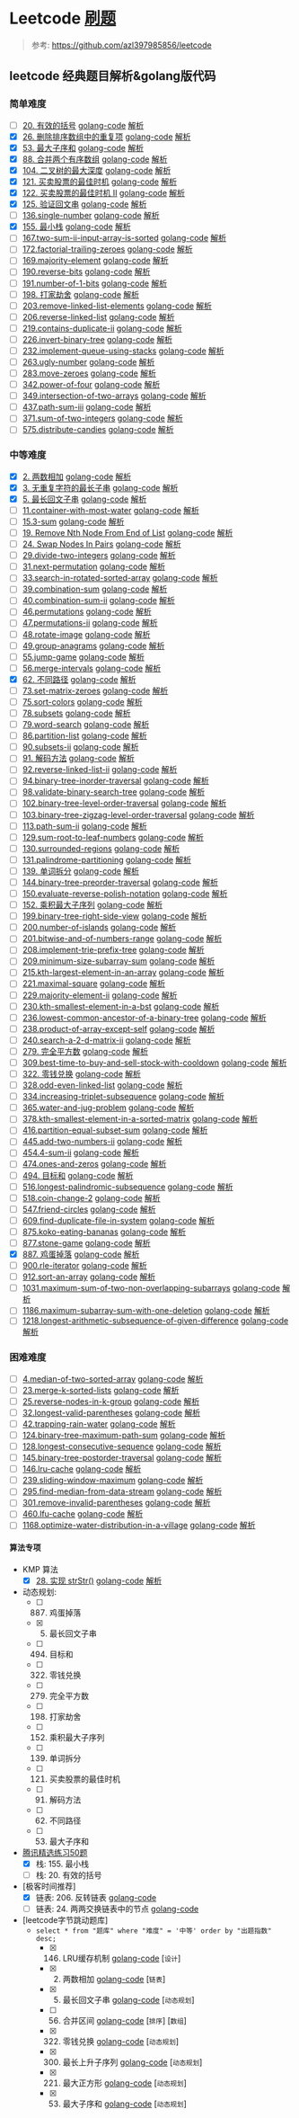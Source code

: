 # Leetcode [刷题](https://leetcode-cn.com)
> 参考: https://github.com/azl397985856/leetcode

## leetcode 经典题目解析&golang版代码

### 简单难度
- [ ] [20. 有效的括号](https://leetcode-cn.com/problems/valid-parentheses/) [golang-code](./20-valid-parentheses.go) [解析](https://github.com/azl397985856/leetcode/blob/master/problems/20.validParentheses.md)
- [x] [26. 删除排序数组中的重复项](https://leetcode-cn.com/problems/remove-duplicates-from-sorted-array/) [golang-code](./26-remove-duplicates-from-sorted-array.go) [解析](https://github.com/azl397985856/leetcode/blob/master/problems/26.remove-duplicates-from-sorted-array.md)
- [x] [53. 最大子序和](https://leetcode-cn.com/problems/maximum-subarray/) [golang-code](./53-maximum-subarray.go) [解析](https://github.com/azl397985856/leetcode/blob/master/problems/53.maximum-sum-subarray-cn.md)
- [x] [88. 合并两个有序数组](https://leetcode-cn.com/problems/merge-sorted-array/) [golang-code](./88-merge-sorted-array.go) [解析](https://github.com/azl397985856/leetcode/blob/master/problems/88.merge-sorted-array.md)
- [x] [104. 二叉树的最大深度](https://leetcode-cn.com/problems/maximum-depth-of-binary-tree/) [golang-code](./104-maximum-depth-of-binary-tree.go) [解析](https://github.com/azl397985856/leetcode/blob/master/problems/104.maximum-depth-of-binary-tree.md)
- [x] [121. 买卖股票的最佳时机](https://leetcode-cn.com/problems/best-time-to-buy-and-sell-stock/) [golang-code](./121-best-time-to-buy-and-sell-stock.go) [解析](https://github.com/azl397985856/leetcode/blob/master/problems/121.best-time-to-buy-and-sell-stock.md)
- [x] [122. 买卖股票的最佳时机 II](https://leetcode-cn.com/problems/best-time-to-buy-and-sell-stock-ii/) [golang-code](./122-best-time-to-buy-and-sell-stock-ii.go) [解析](https://github.com/azl397985856/leetcode/blob/master/problems/122.best-time-to-buy-and-sell-stock-ii.md)
- [x] [125. 验证回文串](https://leetcode-cn.com/problems/valid-palindrome/) [golang-code](./125-valid-palindrome.go) [解析](https://github.com/azl397985856/leetcode/blob/master/problems/125.valid-palindrome.md)
- [ ] [136.single-number](https://leetcode-cn.com/problems/single-number) [golang-code](./136-single-number.go) [解析](https://github.com/azl397985856/leetcode/blob/master/problems/136.single-number.md)
- [x] [155. 最小栈](https://leetcode-cn.com/problems/min-stack) [golang-code](./155-min-stack.go) [解析](https://github.com/azl397985856/leetcode/blob/master/problems/155.min-stack.md)
- [ ] [167.two-sum-ii-input-array-is-sorted](https://leetcode-cn.com/problems/two-sum-ii-input-array-is-sorted) [golang-code](./167-two-sum-ii-input-array-is-sorted.go) [解析](https://github.com/azl397985856/leetcode/blob/master/problems/167.two-sum-ii-input-array-is-sorted.md)
- [ ] [172.factorial-trailing-zeroes](https://leetcode-cn.com/problems/factorial-trailing-zeroes) [golang-code](./172-factorial-trailing-zeroes.go) [解析](https://github.com/azl397985856/leetcode/blob/master/problems/172.factorial-trailing-zeroes.md)
- [ ] [169.majority-element](https://leetcode-cn.com/problems/majority-element) [golang-code](./169-majority-element.go) [解析](https://github.com/azl397985856/leetcode/blob/master/problems/169.majority-element.md)
- [ ] [190.reverse-bits](https://leetcode-cn.com/problems/reverse-bits) [golang-code](./190-reverse-bits.go) [解析](https://github.com/azl397985856/leetcode/blob/master/problems/190.reverse-bits.md)
- [ ] [191.number-of-1-bits](https://leetcode-cn.com/problems/number-of-1-bits) [golang-code](./191-number-of-1-bits.go) [解析](https://github.com/azl397985856/leetcode/blob/master/problems/191.number-of-1-bits.md)
- [ ] [198. 打家劫舍](https://leetcode-cn.com/problems/house-robber) [golang-code](./198-house-robber.go) [解析](https://github.com/azl397985856/leetcode/blob/master/problems/198.house-robber.md)
- [ ] [203.remove-linked-list-elements](https://leetcode-cn.com/problems/remove-linked-list-elements) [golang-code](./203-remove-linked-list-elements.go) [解析](https://github.com/azl397985856/leetcode/blob/master/problems/203.remove-linked-list-elements.md)
- [ ] [206.reverse-linked-list](https://leetcode-cn.com/problems/reverse-linked-list) [golang-code](./206-reverse-linked-list.go) [解析](https://github.com/azl397985856/leetcode/blob/master/problems/206.reverse-linked-list.md)
- [ ] [219.contains-duplicate-ii](https://leetcode-cn.com/problems/contains-duplicate-ii) [golang-code](./219-contains-duplicate-ii.go) [解析](https://github.com/azl397985856/leetcode/blob/master/problems/219.contains-duplicate-ii.md)
- [ ] [226.invert-binary-tree](https://leetcode-cn.com/problems/invert-binary-tree) [golang-code](./226-invert-binary-tree.go) [解析](https://github.com/azl397985856/leetcode/blob/master/problems/226.invert-binary-tree.md)
- [ ] [232.implement-queue-using-stacks](https://leetcode-cn.com/problems/implement-queue-using-stacks) [golang-code](./232-implement-queue-using-stacks.go) [解析](https://github.com/azl397985856/leetcode/blob/master/problems/232.implement-queue-using-stacks.md)
- [ ] [263.ugly-number](https://leetcode-cn.com/problems/ugly-number) [golang-code](./263-ugly-number.go) [解析](https://github.com/azl397985856/leetcode/blob/master/problems/263.ugly-number.md)
- [ ] [283.move-zeroes](https://leetcode-cn.com/problems/move-zeroes) [golang-code](./283-move-zeroes.go) [解析](https://github.com/azl397985856/leetcode/blob/master/problems/283.move-zeroes.md)
- [ ] [342.power-of-four](https://leetcode-cn.com/problems/power-of-four) [golang-code](./342-power-of-four.go) [解析](https://github.com/azl397985856/leetcode/blob/master/problems/342.power-of-four.md)
- [ ] [349.intersection-of-two-arrays](https://leetcode-cn.com/problems/intersection-of-two-arrays) [golang-code](./349-intersection-of-two-arrays.go) [解析](https://github.com/azl397985856/leetcode/blob/master/problems/349.intersection-of-two-arrays.md)
- [ ] [437.path-sum-iii](https://leetcode-cn.com/problems/path-sum-iii) [golang-code](./437-path-sum-iii.go) [解析](https://github.com/azl397985856/leetcode/blob/master/problems/437.path-sum-iii.md)
- [ ] [371.sum-of-two-integers](https://leetcode-cn.com/problems/sum-of-two-integers) [golang-code](./371-sum-of-two-integers.go) [解析](https://github.com/azl397985856/leetcode/blob/master/problems/371.sum-of-two-integers.md)
- [ ] [575.distribute-candies](https://leetcode-cn.com/problems/distribute-candies) [golang-code](./575-distribute-candies.go) [解析](https://github.com/azl397985856/leetcode/blob/master/problems/575.distribute-candies.md)

### 中等难度
- [x] [2. 两数相加](https://leetcode-cn.com/problems/add-two-numbers) [golang-code](.2-add-two-numbers.go) [解析](https://github.com/azl397985856/leetcode/blob/master/problems/2.addTwoNumbers.md)
- [x] [3. 无重复字符的最长子串](https://leetcode-cn.com/problems/longest-substring-without-repeating-characters) [golang-code](.3-longest-substring-without-repeating-characters.go) [解析](https://github.com/azl397985856/leetcode/blob/master/problems/3.longestSubstringWithoutRepeatingCharacters.md)
- [x] [5. 最长回文子串](https://leetcode-cn.com/problems/longest-palindromic-substring) [golang-code](./5-longest-palindromic-substring.go) [解析](https://github.com/azl397985856/leetcode/blob/master/problems/5.longest-palindromic-substring.md)
- [ ] [11.container-with-most-water](https://leetcode-cn.com/problems/container-with-most-water) [golang-code](./11-container-with-most-water.go) [解析](https://github.com/azl397985856/leetcode/blob/master/problems/11.container-with-most-water.md)
- [ ] [15.3-sum](https://leetcode-cn.com/problems/3-sum) [golang-code](./15-3-sum.go) [解析](https://github.com/azl397985856/leetcode/blob/master/problems/15.3-sum.md)
- [ ] [19. Remove Nth Node From End of List](https://leetcode-cn.com/problems/remove-nth-node-from-end-of-list) [golang-code](./19-remove-nth-node-from-end-of-list.go) [解析](https://github.com/azl397985856/leetcode/blob/master/problems/19.removeNthNodeFromEndofList.md)
- [ ] [24. Swap Nodes In Pairs](https://leetcode-cn.com/problems/swap-nodes-in-pairs/) [golang-code](./24-swap-nodes-in-pairs.go) [解析](https://github.com/azl397985856/leetcode/blob/master/problems/24.swapNodesInPairs.md)
- [ ] [29.divide-two-integers](https://leetcode-cn.com/problems/divide-two-integers) [golang-code](./29-divide-two-integers.go) [解析](https://github.com/azl397985856/leetcode/blob/master/problems/29.divide-two-integers.md)
- [ ] [31.next-permutation](https://leetcode-cn.com/problems/next-permutation) [golang-code](./31-next-permutation.go) [解析](https://github.com/azl397985856/leetcode/blob/master/problems/31.next-permutation.md)
- [ ] [33.search-in-rotated-sorted-array](https://leetcode-cn.com/problems/search-in-rotated-sorted-array) [golang-code](./33-search-in-rotated-sorted-array.go) [解析](https://github.com/azl397985856/leetcode/blob/master/problems/33.search-in-rotated-sorted-array.md) 
- [ ] [39.combination-sum](https://leetcode-cn.com/problems/combination-sum) [golang-code](./39-combination-sum.go) [解析](https://github.com/azl397985856/leetcode/blob/master/problems/39.combination-sum.md)
- [ ] [40.combination-sum-ii](https://leetcode-cn.com/problems/combination-sum-ii) [golang-code](./40-combination-sum-ii.go) [解析](https://github.com/azl397985856/leetcode/blob/master/problems/40.combination-sum-ii.md)
- [ ] [46.permutations](https://leetcode-cn.com/problems/permutations) [golang-code](./46-permutations.go) [解析](https://github.com/azl397985856/leetcode/blob/master/problems/46.permutations.md)
- [ ] [47.permutations-ii](https://leetcode-cn.com/problems/permutations-ii) [golang-code](./47-permutations-ii.go) [解析](https://github.com/azl397985856/leetcode/blob/master/problems/47.permutations-ii.md)
- [ ] [48.rotate-image](https://leetcode-cn.com/problems/rotate-image) [golang-code](./48-rotate-image.go) [解析](https://github.com/azl397985856/leetcode/blob/master/problems/48.rotate-image.md)
- [ ] [49.group-anagrams](https://leetcode-cn.com/problems/group-anagrams) [golang-code](./49-group-anagrams.go) [解析](https://github.com/azl397985856/leetcode/blob/master/problems/49.group-anagrams.md) 
- [ ] [55.jump-game](https://leetcode-cn.com/problems/jump-game) [golang-code](./55-jump-game.go) [解析](https://github.com/azl397985856/leetcode/blob/master/problems/55.jump-game.md)
- [ ] [56.merge-intervals](https://leetcode-cn.com/problems/merge-intervals) [golang-code](./56-merge-intervals.go) [解析](https://github.com/azl397985856/leetcode/blob/master/problems/56.merge-intervals.md)
- [x] [62. 不同路径](https://leetcode-cn.com/problems/unique-paths) [golang-code](./62-unique-paths.go) [解析](https://github.com/azl397985856/leetcode/blob/master/problems/62.unique-paths.md )
- [ ] [73.set-matrix-zeroes](https://leetcode-cn.com/problems/set-matrix-zeroes) [golang-code](./73-set-matrix-zeroes.go) [解析](https://github.com/azl397985856/leetcode/blob/master/problems/73.set-matrix-zeroes.md )
- [ ] [75.sort-colors](https://leetcode-cn.com/problems/sort-colors) [golang-code](./75-sort-colors.go) [解析](https://github.com/azl397985856/leetcode/blob/master/problems/75.sort-colors.md)
- [ ] [78.subsets](https://leetcode-cn.com/problems/subsets) [golang-code](./78-subsets.go) [解析](https://github.com/azl397985856/leetcode/blob/master/problems/78.subsets.md)
- [ ] [79.word-search](https://leetcode-cn.com/problems/word-search) [golang-code](./79-word-search.go) [解析](https://github.com/azl397985856/leetcode/blob/master/problems/79.word-search-en.md)
- [ ] [86.partition-list](https://leetcode-cn.com/problems/partition-list) [golang-code](./86-partition-list.go) [解析](https://github.com/azl397985856/leetcode/blob/master/problems/86.partition-list.md)
- [ ] [90.subsets-ii](https://leetcode-cn.com/problems/subsets-ii) [golang-code](./90-subsets-ii.go) [解析](https://github.com/azl397985856/leetcode/blob/master/problems/90.subsets-ii.md)
- [ ] [91. 解码方法](https://leetcode-cn.com/problems/decode-ways) [golang-code](./91-decode-ways.go) [解析](https://github.com/azl397985856/leetcode/blob/master/problems/91.decode-ways.md)
- [ ] [92.reverse-linked-list-ii](https://leetcode-cn.com/problems/reverse-linked-list-ii) [golang-code](./92-reverse-linked-list-ii.go) [解析](https://github.com/azl397985856/leetcode/blob/master/problems/92.reverse-linked-list-ii.md)
- [ ] [94.binary-tree-inorder-traversal](https://leetcode-cn.com/problems/binary-tree-inorder-traversal) [golang-code](./94-binary-tree-inorder-traversal.go) [解析](https://github.com/azl397985856/leetcode/blob/master/problems/94.binary-tree-inorder-traversal.md)
- [ ] [98.validate-binary-search-tree](https://leetcode-cn.com/problems/validate-binary-search-tree) [golang-code](./98-validate-binary-search-tree.go) [解析](https://github.com/azl397985856/leetcode/blob/master/problems/98.validate-binary-search-tree.md)
- [ ] [102.binary-tree-level-order-traversal](https://leetcode-cn.com/problems/binary-tree-level-order-traversal) [golang-code](./102-binary-tree-level-order-traversal.go) [解析](https://github.com/azl397985856/leetcode/blob/master/problems/102.binary-tree-level-order-traversal.md)
- [ ] [103.binary-tree-zigzag-level-order-traversal](https://leetcode-cn.com/problems/binary-tree-zigzag-level-order-traversal) [golang-code](./103-binary-tree-zigzag-level-order-traversal.go) [解析](https://github.com/azl397985856/leetcode/blob/master/problems/103.binary-tree-zigzag-level-order-traversal.md)
- [ ] [113.path-sum-ii](https://leetcode-cn.com/problems/path-sum-ii) [golang-code](./113-path-sum-ii.go) [解析](https://github.com/azl397985856/leetcode/blob/master/problems/113.path-sum-ii.md)
- [ ] [129.sum-root-to-leaf-numbers](https://leetcode-cn.com/problems/sum-root-to-leaf-numbers) [golang-code](./129-sum-root-to-leaf-numbers.go) [解析](https://github.com/azl397985856/leetcode/blob/master/problems/129.sum-root-to-leaf-numbers.md) 
- [ ] [130.surrounded-regions](https://leetcode-cn.com/problems/surrounded-regions) [golang-code](./130-surrounded-regions.go) [解析](https://github.com/azl397985856/leetcode/blob/master/problems/130.surrounded-regions.md) 
- [ ] [131.palindrome-partitioning](https://leetcode-cn.com/problems/palindrome-partitioning) [golang-code](./131-palindrome-partitioning.go) [解析](https://github.com/azl397985856/leetcode/blob/master/problems/131.palindrome-partitioning.md)
- [ ] [139. 单词拆分](https://leetcode-cn.com/problems/word-break) [golang-code](./139-word-break.go) [解析](https://github.com/azl397985856/leetcode/blob/master/problems/139.word-break.md)
- [ ] [144.binary-tree-preorder-traversal](https://leetcode-cn.com/problems/binary-tree-preorder-traversal) [golang-code](./144-binary-tree-preorder-traversal.go) [解析](https://github.com/azl397985856/leetcode/blob/master/problems/144.binary-tree-preorder-traversal.md)
- [ ] [150.evaluate-reverse-polish-notation](https://leetcode-cn.com/problems/evaluate-reverse-polish-notation) [golang-code](./150-evaluate-reverse-polish-notation.go) [解析](https://github.com/azl397985856/leetcode/blob/master/problems/150.evaluate-reverse-polish-notation.md)
- [ ] [152. 乘积最大子序列](https://leetcode-cn.com/problems/maximum-product-subarray) [golang-code](./152-maximum-product-subarray.go) [解析](https://github.com/azl397985856/leetcode/blob/master/problems/152.maximum-product-subarray.md)
- [ ] [199.binary-tree-right-side-view](https://leetcode-cn.com/problems/binary-tree-right-side-view) [golang-code](./199-binary-tree-right-side-view.go) [解析](https://github.com/azl397985856/leetcode/blob/master/problems/199.binary-tree-right-side-view.md)
- [ ] [200.number-of-islands](https://leetcode-cn.com/problems/number-of-islands) [golang-code](./200-number-of-islands.go) [解析](https://github.com/azl397985856/leetcode/blob/master/problems/200.number-of-islands.md) 
- [ ] [201.bitwise-and-of-numbers-range](https://leetcode-cn.com/problems/bitwise-and-of-numbers-range) [golang-code](./201-bitwise-and-of-numbers-range.go) [解析](https://github.com/azl397985856/leetcode/blob/master/problems/201.bitwise-and-of-numbers-range.md)
- [ ] [208.implement-trie-prefix-tree](https://leetcode-cn.com/problems/implement-trie-prefix-tree) [golang-code](./208-implement-trie-prefix-tree.go) [解析](https://github.com/azl397985856/leetcode/blob/master/problems/208.implement-trie-prefix-tree.md)
- [ ] [209.minimum-size-subarray-sum](https://leetcode-cn.com/problems/minimum-size-subarray-sum) [golang-code](./209-minimum-size-subarray-sum.go) [解析](https://github.com/azl397985856/leetcode/blob/master/problems/209.minimum-size-subarray-sum.md)
- [ ] [215.kth-largest-element-in-an-array](https://leetcode-cn.com/problems/kth-largest-element-in-an-array) [golang-code](./215-kth-largest-element-in-an-array.go) [解析](https://github.com/azl397985856/leetcode/blob/master/problems/215.kth-largest-element-in-an-array.md) 
- [ ] [221.maximal-square](https://leetcode-cn.com/problems/maximal-square) [golang-code](./221-maximal-square.go) [解析](https://github.com/azl397985856/leetcode/blob/master/problems/221.maximal-square.md) 
- [ ] [229.majority-element-ii](https://leetcode-cn.com/problems/majority-element-ii) [golang-code](./229-majority-element-ii.go) [解析](https://github.com/azl397985856/leetcode/blob/master/problems/229.majority-element-ii.md) 
- [ ] [230.kth-smallest-element-in-a-bst](https://leetcode-cn.com/problems/kth-smallest-element-in-a-bst) [golang-code](./230-kth-smallest-element-in-a-bst.go) [解析](https://github.com/azl397985856/leetcode/blob/master/problems/230.kth-smallest-element-in-a-bst.md)
- [ ] [236.lowest-common-ancestor-of-a-binary-tree](https://leetcode-cn.com/problems/lowest-common-ancestor-of-a-binary-tree) [golang-code](./236-lowest-common-ancestor-of-a-binary-tree.go) [解析](https://github.com/azl397985856/leetcode/blob/master/problems/236.lowest-common-ancestor-of-a-binary-tree.md)
- [ ] [238.product-of-array-except-self](https://leetcode-cn.com/problems/product-of-array-except-self) [golang-code](./238-product-of-array-except-self.go) [解析](https://github.com/azl397985856/leetcode/blob/master/problems/238.product-of-array-except-self.md)
- [ ] [240.search-a-2-d-matrix-ii](https://leetcode-cn.com/problems/search-a-2-d-matrix-ii) [golang-code](./240-search-a-2-d-matrix-ii.go) [解析](https://github.com/azl397985856/leetcode/blob/master/problems/240.search-a-2-d-matrix-ii.md)
- [ ] [279. 完全平方数](https://leetcode-cn.com/problems/perfect-squares) [golang-code](./279-perfect-squares.go) [解析](https://github.com/azl397985856/leetcode/blob/master/problems/279.perfect-squares.md)
- [ ] [309.best-time-to-buy-and-sell-stock-with-cooldown](https://leetcode-cn.com/problems/best-time-to-buy-and-sell-stock-with-cooldown) [golang-code](./309-best-time-to-buy-and-sell-stock-with-cooldown.go) [解析](https://github.com/azl397985856/leetcode/blob/master/problems/309.best-time-to-buy-and-sell-stock-with-cooldown.md) 
- [ ] [322. 零钱兑换](https://leetcode-cn.com/problems/coin-change) [golang-code](./322-coin-change.go) [解析](https://github.com/azl397985856/leetcode/blob/master/problems/322.coin-change.md)
- [ ] [328.odd-even-linked-list](https://leetcode-cn.com/problems/odd-even-linked-list) [golang-code](./328-odd-even-linked-list.go) [解析](https://github.com/azl397985856/leetcode/blob/master/problems/328.odd-even-linked-list.md)
- [ ] [334.increasing-triplet-subsequence](https://leetcode-cn.com/problems/increasing-triplet-subsequence) [golang-code](./334-increasing-triplet-subsequence.go) [解析](https://github.com/azl397985856/leetcode/blob/master/problems/334.increasing-triplet-subsequence.md)
- [ ] [365.water-and-jug-problem](https://leetcode-cn.com/problems/water-and-jug-problem) [golang-code](./365-water-and-jug-problem.go) [解析](https://github.com/azl397985856/leetcode/blob/master/problems/365.water-and-jug-problem.md)
- [ ] [378.kth-smallest-element-in-a-sorted-matrix](https://leetcode-cn.com/problems/kth-smallest-element-in-a-sorted-matrix) [golang-code](./378-kth-smallest-element-in-a-sorted-matrix.go) [解析](https://github.com/azl397985856/leetcode/blob/master/problems/378.kth-smallest-element-in-a-sorted-matrix.md) 
- [ ] [416.partition-equal-subset-sum](https://leetcode-cn.com/problems/partition-equal-subset-sum) [golang-code](./416-partition-equal-subset-sum.go) [解析](https://github.com/azl397985856/leetcode/blob/master/problems/416.partition-equal-subset-sum.md)
- [ ] [445.add-two-numbers-ii](https://leetcode-cn.com/problems/add-two-numbers-ii) [golang-code](./445-add-two-numbers-ii.go) [解析](https://github.com/azl397985856/leetcode/blob/master/problems/445.add-two-numbers-ii.md)
- [ ] [454.4-sum-ii](https://leetcode-cn.com/problems/4-sum-ii) [golang-code](./454-4-sum-ii.go) [解析](https://github.com/azl397985856/leetcode/blob/master/problems/454.4-sum-ii.md)
- [ ] [474.ones-and-zeros](https://leetcode-cn.com/problems/ones-and-zeros) [golang-code](./474-ones-and-zeros.go) [解析](https://github.com/azl397985856/leetcode/blob/master/problems/474.ones-and-zeros-en.md)
- [ ] [494. 目标和](https://leetcode-cn.com/problems/target-sum) [golang-code](./494-target-sum.go) [解析](https://github.com/azl397985856/leetcode/blob/master/problems/494.target-sum.md)
- [ ] [516.longest-palindromic-subsequence](https://leetcode-cn.com/problems/longest-palindromic-subsequence) [golang-code](./516-longest-palindromic-subsequence.go) [解析](https://github.com/azl397985856/leetcode/blob/master/problems/516.longest-palindromic-subsequence.md)
- [ ] [518.coin-change-2](https://leetcode-cn.com/problems/coin-change-2) [golang-code](./518-coin-change-2.go) [解析](https://github.com/azl397985856/leetcode/blob/master/problems/518.coin-change-2.md)
- [ ] [547.friend-circles](https://leetcode-cn.com/problems/friend-circles) [golang-code](./547-friend-circles.go) [解析](https://github.com/azl397985856/leetcode/blob/master/problems/547.friend-circles-en.md)
- [ ] [609.find-duplicate-file-in-system](https://leetcode-cn.com/problems/find-duplicate-file-in-system) [golang-code](./609-find-duplicate-file-in-system.go) [解析](https://github.com/azl397985856/leetcode/blob/master/problems/609.find-duplicate-file-in-system.md)
- [ ] [875.koko-eating-bananas](https://leetcode-cn.com/problems/koko-eating-bananas) [golang-code](./875-koko-eating-bananas.go) [解析](https://github.com/azl397985856/leetcode/blob/master/problems/875.koko-eating-bananas.md)
- [ ] [877.stone-game](https://leetcode-cn.com/problems/stone-game) [golang-code](./877-stone-game.go) [解析](https://github.com/azl397985856/leetcode/blob/master/problems/877.stone-game.md)
- [x] [887. 鸡蛋掉落](https://leetcode-cn.com/problems/super-egg-drop) [golang-code](./887-super-egg-drop.go) [解析](https://github.com/azl397985856/leetcode/blob/master/problems/887.super-egg-drop.md)
- [ ] [900.rle-iterator](https://leetcode-cn.com/problems/rle-iterator) [golang-code](./900-rle-iterator.go) [解析](https://github.com/azl397985856/leetcode/blob/master/problems/900.rle-iterator.md)
- [ ] [912.sort-an-array](https://leetcode-cn.com/problems/sort-an-array) [golang-code](./912-sort-an-array.go) [解析](https://github.com/azl397985856/leetcode/blob/master/problems/912.sort-an-array.md)
- [ ] [1031.maximum-sum-of-two-non-overlapping-subarrays](https://leetcode-cn.com/problems/maximum-sum-of-two-non-overlapping-subarrays) [golang-code](./1031-maximum-sum-of-two-non-overlapping-subarrays.go) [解析](https://github.com/azl397985856/leetcode/blob/master/problems/1031.maximum-sum-of-two-non-overlapping-subarrays.md)
- [ ] [1186.maximum-subarray-sum-with-one-deletion](https://leetcode-cn.com/problems/maximum-subarray-sum-with-one-deletion) [golang-code](./1186-maximum-subarray-sum-with-one-deletion.go) [解析](https://github.com/azl397985856/leetcode/blob/master/problems/1186.maximum-subarray-sum-with-one-deletion.md)
- [ ] [1218.longest-arithmetic-subsequence-of-given-difference](https://leetcode-cn.com/problems/longest-arithmetic-subsequence-of-given-difference) [golang-code](./1218-longest-arithmetic-subsequence-of-given-difference.go) [解析](https://github.com/azl397985856/leetcode/blob/master/problems/1218.longest-arithmetic-subsequence-of-given-difference.md)

### 困难难度
- [ ] [4.median-of-two-sorted-array](https://leetcode-cn.com/problems/median-of-two-sorted-array) [golang-code](./4-median-of-two-sorted-array.go) [解析](https://github.com/azl397985856/leetcode/blob/master/problems/median-of-two-sorted-array.md)
- [ ] [23.merge-k-sorted-lists](https://leetcode-cn.com/problems/merge-k-sorted-lists) [golang-code](./23-merge-k-sorted-lists.go) [解析](https://github.com/azl397985856/leetcode/blob/master/problems/merge-k-sorted-lists.md)
- [ ] [25.reverse-nodes-in-k-group](https://leetcode-cn.com/problems/reverse-nodes-in-k-group) [golang-code](./25-reverse-nodes-in-k-group.go) [解析](https://github.com/azl397985856/leetcode/blob/master/problems/reverse-nodes-in-k-groups-cn.md)
- [ ] [32.longest-valid-parentheses](https://leetcode-cn.com/problems/longest-valid-parentheses) [golang-code](./32-longest-valid-parentheses.go) [解析](https://github.com/azl397985856/leetcode/blob/master/problems/longest-valid-parentheses.md)
- [ ] [42.trapping-rain-water](https://leetcode-cn.com/problems/trapping-rain-water) [golang-code](./42-trapping-rain-water.go) [解析](https://github.com/azl397985856/leetcode/blob/master/problems/trapping-rain-water.md)
- [ ] [124.binary-tree-maximum-path-sum](https://leetcode-cn.com/problems/binary-tree-maximum-path-sum) [golang-code](./124-binary-tree-maximum-path-sum.go) [解析](https://github.com/azl397985856/leetcode/blob/master/problems/binary-tree-maximum-path-sum.md)
- [ ] [128.longest-consecutive-sequence](https://leetcode-cn.com/problems/longest-consecutive-sequence) [golang-code](./128-longest-consecutive-sequence.go) [解析](https://github.com/azl397985856/leetcode/blob/master/problems/longest-consecutive-sequence.md)
- [ ] [145.binary-tree-postorder-traversal](https://leetcode-cn.com/problems/binary-tree-postorder-traversal) [golang-code](./145-binary-tree-postorder-traversal.go) [解析](https://github.com/azl397985856/leetcode/blob/master/problems/binary-tree-postorder-traversal.md)
- [ ] [146.lru-cache](https://leetcode-cn.com/problems/lru-cache) [golang-code](./146-lru-cache.go) [解析](https://github.com/azl397985856/leetcode/blob/master/problems/lru-cache.md)
- [ ] [239.sliding-window-maximum](https://leetcode-cn.com/problems/sliding-window-maximum) [golang-code](./239-sliding-window-maximum.go) [解析](https://github.com/azl397985856/leetcode/blob/master/problems/sliding-window-maximum.md)
- [ ] [295.find-median-from-data-stream](https://leetcode-cn.com/problems/find-median-from-data-stream) [golang-code](./295-find-median-from-data-stream.go) [解析](https://github.com/azl397985856/leetcode/blob/master/problems/find-median-from-data-stream.md)
- [ ] [301.remove-invalid-parentheses](https://leetcode-cn.com/problems/remove-invalid-parentheses) [golang-code](./301-remove-invalid-parentheses.go) [解析](https://github.com/azl397985856/leetcode/blob/master/problems/remove-invalid-parentheses.md)
- [ ] [460.lfu-cache](https://leetcode-cn.com/problems/lfu-cache) [golang-code](./460-lfu-cache.go) [解析](https://github.com/azl397985856/leetcode/blob/master/problems/lfu-cache.md)
- [ ] [1168.optimize-water-distribution-in-a-village](https://leetcode-cn.com/problems/optimize-water-distribution-in-a-village) [golang-code](./1168-optimize-water-distribution-in-a-village.go) [解析](https://github.com/azl397985856/leetcode/blob/master/problems/optimize-water-distribution-in-a-village-cn.md)

#### 算法专项
* KMP 算法
    - [x] [28. 实现 strStr()](https://leetcode-cn.com/problems/implement-strstr/) [golang-code](./28-implement-strstr.go) [解析](https://leetcode-cn.com/problems/implement-strstr/solution/kmp-suan-fa-xiang-jie-by-labuladong/)
* 动态规划:
    - [ ] 887. 鸡蛋掉落
    - [x] 5. 最长回文子串
    - [ ] 494. 目标和
    - [ ] 322. 零钱兑换
    - [ ] 279. 完全平方数
    - [ ] 198. 打家劫舍
    - [ ] 152. 乘积最大子序列
    - [ ] 139. 单词拆分
    - [ ] 121. 买卖股票的最佳时机
    - [ ] 91. 解码方法
    - [ ] 62. 不同路径
    - [ ] 53. 最大子序和
* [腾讯精选练习50题](https://leetcode-cn.com/problemset/all/?listId=ex0k24j)
    - [x] 栈: 155. 最小栈
    - [ ] 栈: 20. 有效的括号

* [极客时间推荐]
    - [x] 链表: 206. 反转链表 [golang-code](./206-reverse-linked-list.go)
    - [ ] 链表: 24. 两两交换链表中的节点 [golang-code](./24-swap-nodes-in-pairs.go)

* [leetcode字节跳动题库]
    * `select * from "题库" where "难度" = '中等' order by "出题指数" desc;`
        * [x] 146. LRU缓存机制 [golang-code](./146-lru-cache.go) [`设计`]
        * [x] 2. 两数相加 [golang-code](./2-add-two-numbers.go) [`链表`]
        * [x] 5. 最长回文子串 [golang-code](./5-longest-palindromic-substring.go) [`动态规划`]
        * [ ] 56. 合并区间 [golang-code](./56-merge-intervals.go) [`排序`] [`数组`]
        * [x] 322. 零钱兑换 [golang-code](./322-coin-change.go) [`动态规划`]
        * [x] 300. 最长上升子序列 [golang-code](./300-longest-increasing-subsequence.go) [`动态规划`]
        * [x] 221. 最大正方形 [golang-code](./221-maximal-square.go) [`动态规划`]
        * [x] 53. 最大子序和 [golang-code](./53-maximum-subarray.go) [`动态规划`]
